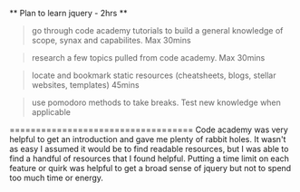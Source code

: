 ** Plan to learn jquery - 2hrs **

> go through code academy tutorials to build a general knowledge of scope, synax 
> and capabilites. Max 30mins  

> research a few topics pulled from code academy. Max 30mins

> locate and bookmark static resources (cheatsheets, blogs, stellar websites, templates) 45mins

> use pomodoro methods to take breaks.  Test new knowledge when applicable 

===================================
Code academy was very helpful to get an introduction and gave me plenty of rabbit holes.  It wasn't as easy I assumed it would be to find readable resources, but I was able to find a handful of resources that I found helpful.  Putting a time limit on each feature or quirk was helpful to get a broad sense of jquery but not to spend too much time or energy.
